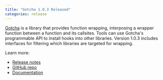 ```yaml
---
title: "Gotcha 1.0.3 Released"
categories: release
---
```


[Gotcha](https://github.com/LLNL/GOTCHA) is a library that provides function wrapping, interposing a wrapper function between a function and its callsites. Tools can use Gotcha's programmable API to install hooks into other libraries. Version 1.0.3 includes interfaces for filtering which libraries are targeted for wrapping.

Learn more:
- [Release notes](https://github.com/LLNL/GOTCHA/releases/tag/v1.0.3)
- [GitHub repo](https://github.com/LLNL/GOTCHA)
- [Documentation](https://gotcha.readthedocs.io/en/latest/)
